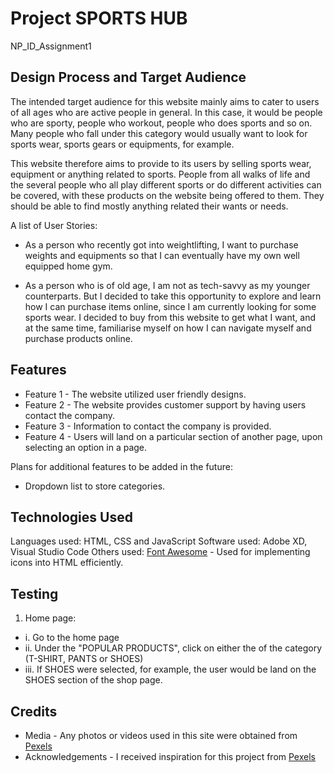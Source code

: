 # Project SPORTS HUB
NP_ID_Assignment1


## Design Process and Target Audience
The intended target audience for this website mainly aims to cater to users of all ages who are active people in general. In this case, it would be people who are sporty, people who workout, people who does sports and so on. Many people who fall under this category would usually want to look for sports wear, sports gears or equipments, for example.

This website therefore aims to provide to its users by selling sports wear, equipment or anything related to sports. People from all walks of life and the several people who all play different sports or do different activities can be covered, with these products on the website being offered to them. They should be able to find mostly anything related their wants or needs.

A list of User Stories:
- As a person who recently got into weightlifting, I want to purchase weights and equipments so that I can eventually have my own well equipped home gym.

- As a person who is of old age, I am not as tech-savvy as my younger counterparts. But I decided to take this opportunity to explore and learn how I can purchase items online, since I am currently looking for some sports wear. I decided to buy from this website to get what I want, and at the same time, familiarise myself on how I can navigate myself and purchase products online.

## Features
- Feature 1 - The website utilized user friendly designs.
- Feature 2 - The website provides customer support by having users contact the company.
- Feature 3 - Information to contact the company is provided.
- Feature 4 - Users will land on a particular section of another page, upon selecting an option in a page.

Plans for additional features to be added in the future:
- Dropdown list to store categories.

## Technologies Used
Languages used: HTML, CSS and JavaScript
Software used: Adobe XD, Visual Studio Code
Others used: [Font Awesome](https://fontawesome.com/) - Used for implementing icons into HTML efficiently.

## Testing
1. Home page:
- i. Go to the home page
- ii. Under the "POPULAR PRODUCTS", click on either the of the category (T-SHIRT, PANTS or SHOES)
- iii. If SHOES were selected, for example, the user would be land on the SHOES section of the shop page.

## Credits
- Media - Any photos or videos used in this site were obtained from [Pexels](https://www.pexels.com/)
- Acknowledgements - I received inspiration for this project from [Pexels](https://www.decathlon.sg/)
